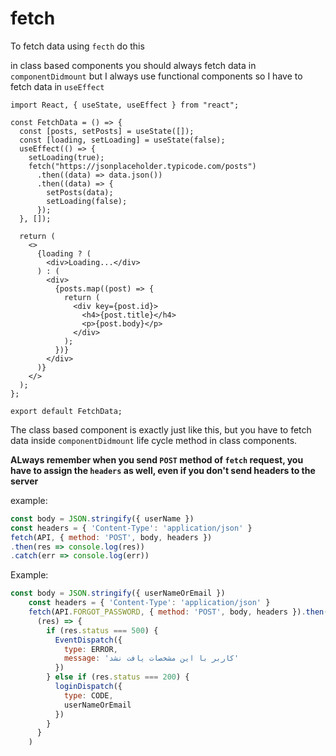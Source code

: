 # fetch

To fetch data using `fecth` do this

in class based components you should always fetch data in `componentDidmount` but I always use functional components so I have to fetch data in `useEffect`

```
import React, { useState, useEffect } from "react";

const FetchData = () => {
  const [posts, setPosts] = useState([]);
  const [loading, setLoading] = useState(false);
  useEffect(() => {
    setLoading(true);
    fetch("https://jsonplaceholder.typicode.com/posts")
      .then((data) => data.json())
      .then((data) => {
        setPosts(data);
        setLoading(false);
      });
  }, []);

  return (
    <>
      {loading ? (
        <div>Loading...</div>
      ) : (
        <div>
          {posts.map((post) => {
            return (
              <div key={post.id}>
                <h4>{post.title}</h4>
                <p>{post.body}</p>
              </div>
            );
          })}
        </div>
      )}
    </>
  );
};

export default FetchData;
```

The class based component is exactly just like this, but you have to fetch data inside `componentDidmount` life cycle method in class components.

**ALways remember when you send `POST` method of `fetch` request, you have to assign the `headers` as well, even if you don't send headers to the server**

example:

```js
const body = JSON.stringify({ userName })
const headers = { 'Content-Type': 'application/json' }
fetch(API, { method: 'POST', body, headers })
.then(res => console.log(res))
.catch(err => console.log(err))
```

Example: 

```js
const body = JSON.stringify({ userNameOrEmail })
    const headers = { 'Content-Type': 'application/json' }
    fetch(API.FORGOT_PASSWORD, { method: 'POST', body, headers }).then(
      (res) => {
        if (res.status === 500) {
          EventDispatch({
            type: ERROR,
            message: 'کاربر با این مشخصات یافت نشد'
          })
        } else if (res.status === 200) {
          loginDispatch({
            type: CODE,
            userNameOrEmail
          })
        }
      }
    )
```
